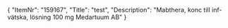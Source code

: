 {
  "ItemNr": "159167",
  "Title": "test",
  "Description": "Mabthera, konc till inf-vätska, lösning 100 mg Medartuum AB"
}